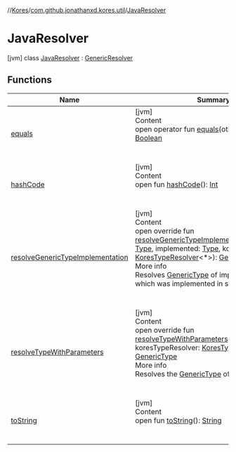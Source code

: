//[Kores](../../index.md)/[com.github.jonathanxd.kores.util](../index.md)/[JavaResolver](index.md)



# JavaResolver  
 [jvm] class [JavaResolver](index.md) : [GenericResolver](../-generic-resolver/index.md)   


## Functions  
  
|  Name|  Summary| 
|---|---|
| <a name="kotlin/Any/equals/#kotlin.Any?/PointingToDeclaration/"></a>[equals](../-simple-resolver/index.md#%5Bkotlin%2FAny%2Fequals%2F%23kotlin.Any%3F%2FPointingToDeclaration%2F%5D%2FFunctions%2F-1211764316)| <a name="kotlin/Any/equals/#kotlin.Any?/PointingToDeclaration/"></a>[jvm]  <br>Content  <br>open operator fun [equals](../-simple-resolver/index.md#%5Bkotlin%2FAny%2Fequals%2F%23kotlin.Any%3F%2FPointingToDeclaration%2F%5D%2FFunctions%2F-1211764316)(other: [Any](https://kotlinlang.org/api/latest/jvm/stdlib/kotlin/-any/index.html)?): [Boolean](https://kotlinlang.org/api/latest/jvm/stdlib/kotlin/-boolean/index.html)  <br><br><br>
| <a name="kotlin/Any/hashCode/#/PointingToDeclaration/"></a>[hashCode](../-simple-resolver/index.md#%5Bkotlin%2FAny%2FhashCode%2F%23%2FPointingToDeclaration%2F%5D%2FFunctions%2F-1211764316)| <a name="kotlin/Any/hashCode/#/PointingToDeclaration/"></a>[jvm]  <br>Content  <br>open fun [hashCode](../-simple-resolver/index.md#%5Bkotlin%2FAny%2FhashCode%2F%23%2FPointingToDeclaration%2F%5D%2FFunctions%2F-1211764316)(): [Int](https://kotlinlang.org/api/latest/jvm/stdlib/kotlin/-int/index.html)  <br><br><br>
| <a name="com.github.jonathanxd.kores.util/JavaResolver/resolveGenericTypeImplementation/#java.lang.reflect.Type#java.lang.reflect.Type#com.github.jonathanxd.kores.type.KoresTypeResolver[*]/PointingToDeclaration/"></a>[resolveGenericTypeImplementation](resolve-generic-type-implementation.md)| <a name="com.github.jonathanxd.kores.util/JavaResolver/resolveGenericTypeImplementation/#java.lang.reflect.Type#java.lang.reflect.Type#com.github.jonathanxd.kores.type.KoresTypeResolver[*]/PointingToDeclaration/"></a>[jvm]  <br>Content  <br>open override fun [resolveGenericTypeImplementation](resolve-generic-type-implementation.md)(superType: [Type](https://docs.oracle.com/javase/8/docs/api/java/lang/reflect/Type.html), implemented: [Type](https://docs.oracle.com/javase/8/docs/api/java/lang/reflect/Type.html), koresTypeResolver: [KoresTypeResolver](../../com.github.jonathanxd.kores.type/-kores-type-resolver/index.md)<*>): [GenericType](../../com.github.jonathanxd.kores.type/-generic-type/index.md)  <br>More info  <br>Resolves [GenericType](../../com.github.jonathanxd.kores.type/-generic-type/index.md) of implemented type, which was implemented in superType.  <br><br><br>
| <a name="com.github.jonathanxd.kores.util/JavaResolver/resolveTypeWithParameters/#java.lang.reflect.Type#com.github.jonathanxd.kores.type.KoresTypeResolver[*]/PointingToDeclaration/"></a>[resolveTypeWithParameters](resolve-type-with-parameters.md)| <a name="com.github.jonathanxd.kores.util/JavaResolver/resolveTypeWithParameters/#java.lang.reflect.Type#com.github.jonathanxd.kores.type.KoresTypeResolver[*]/PointingToDeclaration/"></a>[jvm]  <br>Content  <br>open override fun [resolveTypeWithParameters](resolve-type-with-parameters.md)(type: [Type](https://docs.oracle.com/javase/8/docs/api/java/lang/reflect/Type.html), koresTypeResolver: [KoresTypeResolver](../../com.github.jonathanxd.kores.type/-kores-type-resolver/index.md)<*>): [GenericType](../../com.github.jonathanxd.kores.type/-generic-type/index.md)  <br>More info  <br>Resolves the [GenericType](../../com.github.jonathanxd.kores.type/-generic-type/index.md) of type.  <br><br><br>
| <a name="kotlin/Any/toString/#/PointingToDeclaration/"></a>[toString](../-simple-resolver/index.md#%5Bkotlin%2FAny%2FtoString%2F%23%2FPointingToDeclaration%2F%5D%2FFunctions%2F-1211764316)| <a name="kotlin/Any/toString/#/PointingToDeclaration/"></a>[jvm]  <br>Content  <br>open fun [toString](../-simple-resolver/index.md#%5Bkotlin%2FAny%2FtoString%2F%23%2FPointingToDeclaration%2F%5D%2FFunctions%2F-1211764316)(): [String](https://kotlinlang.org/api/latest/jvm/stdlib/kotlin/-string/index.html)  <br><br><br>

